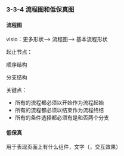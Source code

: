 ### 3-3-4 流程图和低保真图

#### 流程图

visio：更多形状--> 流程图--> 基本流程形状

起止节点：

顺序结构

分支结构

关键点：

- 所有的流程都必须以开始作为流程起始
- 所有的流程都必须以结束作为流程终结
- 所有的条件选择都必须有是和否两个分支

#### 低保真

用于表现页面上有什么组件，文字（，交互效果）